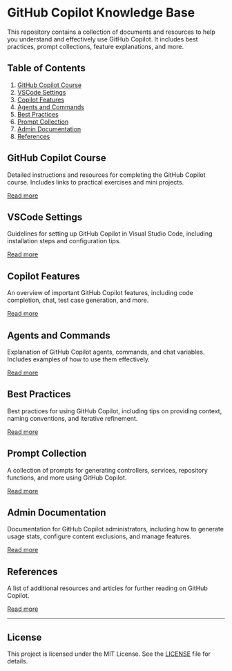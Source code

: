# GitHub Copilot Knowledge Base

This repository contains a collection of documents and resources to help you understand and effectively use GitHub Copilot. It includes best practices, prompt collections, feature explanations, and more.

## Table of Contents

1. [GitHub Copilot Course](#github-copilot-course)
2. [VSCode Settings](#vscode-settings)
3. [Copilot Features](#copilot-features)
4. [Agents and Commands](#agents-and-commands)
5. [Best Practices](#best-practices)
6. [Prompt Collection](#prompt-collection)
7. [Admin Documentation](#admin-documentation)
8. [References](#references)

## GitHub Copilot Course

Detailed instructions and resources for completing the GitHub Copilot course. Includes links to practical exercises and mini projects.

[Read more](1.copilot-course.md)

## VSCode Settings

Guidelines for setting up GitHub Copilot in Visual Studio Code, including installation steps and configuration tips.

[Read more](2.vscode-settings.md)

## Copilot Features

An overview of important GitHub Copilot features, including code completion, chat, test case generation, and more.

[Read more](3.copilot-features.md)

## Agents and Commands

Explanation of GitHub Copilot agents, commands, and chat variables. Includes examples of how to use them effectively.

[Read more](4.agent-and-commands.md)

## Best Practices

Best practices for using GitHub Copilot, including tips on providing context, naming conventions, and iterative refinement.

[Read more](5.best-practices.md)

## Prompt Collection

A collection of prompts for generating controllers, services, repository functions, and more using GitHub Copilot.

[Read more](6.prompt-collection.md)

## Admin Documentation

Documentation for GitHub Copilot administrators, including how to generate usage stats, configure content exclusions, and manage features.

[Read more](7.admin-doc.md)

## References

A list of additional resources and articles for further reading on GitHub Copilot.

[Read more](8.references.md)


---

## License

This project is licensed under the MIT License. See the [LICENSE](LICENSE) file for details.